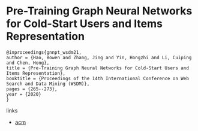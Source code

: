 # Pre-Training Graph Neural Networks for Cold-Start Users and Items Representation

```
@inproceedings{gnnpt_wsdm21,
author = {Hao, Bowen and Zhang, Jing and Yin, Hongzhi and Li, Cuiping and Chen, Hong},
title = {Pre-Training Graph Neural Networks for Cold-Start Users and Items Representation},
booktitle = {Proceedings of the 14th International Conference on Web Search and Data Mining (WSDM)},
pages = {265--273},
year = {2020}
}
```

links
- [acm](https://dl.acm.org/doi/abs/10.1145/3437963.3441738)
